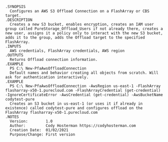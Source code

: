    
    .SYNOPSIS
      Configures an AWS S3 Offload Connection on a FlashArray or CBS target.
    .DESCRIPTION
      Creates a new S3 bucket, enables encryption, creates an IAM user group called PureStorage_Offload_Users if not already there, creates a new user, assigns it a policy only to interact with the new S3 bucket, adds it to the group, adds the Offload target to the specified FlashArray.
    .INPUTS
      AWS credentials, FlashArray credentials, AWS region
    .OUTPUTS
      Returns Offload connection information.
    .EXAMPLE
      PS C:\ New-PfaAwsOffloadConnection
      Default names and behavior creating all objects from scratch. Will ask for authentication interactively.
    .EXAMPLE
      PS C:\ New-PfaAwsOffloadConnection -AwsRegion us-east-1 -FlashArray flasharray-x50-1.purecloud.com -FlashArrayCredential (get-credential) -IgnoreCertificateError -AwsCredential (get-credential) -AwsBucketName codytest-pure
      Creates an S3 bucket in us-east-1 (or uses it if already in existence) called codytest-pure and configures offload on the FlashArray flasharray-x50-1.purecloud.com
    .NOTES
      Version:        1.0
      Author:         Cody Hosterman https://codyhosterman.com
      Creation Date:  01/02/2021
      Purpose/Change: First version
